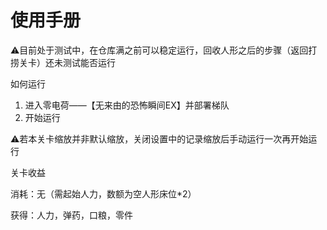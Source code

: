 # 使用手册

⚠️目前处于测试中，在仓库满之前可以稳定运行，回收人形之后的步骤（返回打捞关卡）还未测试能否运行

如何运行
1. 进入零电荷——【无来由的恐怖瞬间EX】并部署梯队
2. 开始运行

⚠️若本关卡缩放并非默认缩放，关闭设置中的记录缩放后手动运行一次再开始运行

关卡收益

消耗：无（需起始人力，数额为空人形床位*2）

获得：人力，弹药，口粮，零件
